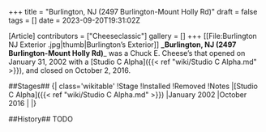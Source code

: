 +++
title = "Burlington, NJ (2497 Burlington-Mount Holly Rd)"
draft = false
tags = []
date = 2023-09-20T19:31:02Z

[Article]
contributors = ["Cheeseclassic"]
gallery = []
+++
[[File:Burlington NJ Exterior .jpg|thumb|Burlington’s Exterior]]
**_Burlington, NJ (2497 Burlington-Mount Holly Rd)**_ was a Chuck E. Cheese’s that opened on January 31, 2002 with a [Studio C Alpha]({{< ref "wiki/Studio C Alpha.md" >}}), and closed on October 2, 2016.

##Stages##
{| class='wikitable'
!Stage
!Installed
!Removed
!Notes
|[Studio C Alpha]({{< ref "wiki/Studio C Alpha.md" >}})
|January 2002
|October 2016
|
|}

##History##
TODO